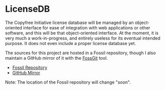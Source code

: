 # LicenseDB

The Copyfree Initiative license database will be managed by an object-oriented
interface for ease of integration with web applications or other software, and
this will be that object-oriented interface.  At the moment, it is very much a
work-in-progress, and entirely useless for its eventual intended purpose.  It
does not even include a proper license database yet.

The sources for this project are hosted in a Fossil repository, though I also
maintain a GitHub mirror of it with the [FossGit][fossgit] tool.

* [Fossil Repository][fossrec]
* [GitHub Mirror][github]

Note: The location of the Fossil repository will change "soon".

[fossgit]: https://rubygems.org/gems/fossgit
[fossrec]: https://fossrec.com/u/apotheon/copyfree_licenses/
[github]: https://github.com/apotheon/licensedb/
